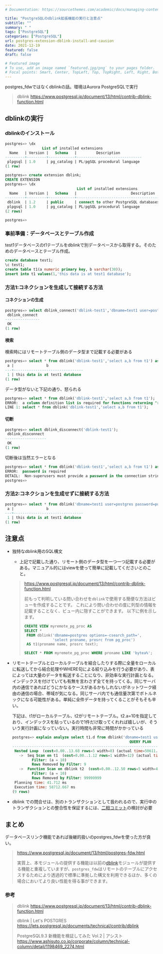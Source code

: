 ```yaml
---
# Documentation: https://sourcethemes.com/academic/docs/managing-content/

title: "PostgreSQLのdblink拡張機能の実行と注意点"
subtitle: ""
summary: " "
tags: ["PostgreSQL"]
categories: ["PostgreSQL"]
url: postgres-extension-dblink-install-and-causion
date: 2021-12-19
featured: false
draft: false

# Featured image
# To use, add an image named `featured.jpg/png` to your pages folder.
# Focal points: Smart, Center, TopLeft, Top, TopRight, Left, Right, BottomLeft, Bottom, Bott
---
```


postgres_fdwではなくdblinkの話。環境はAurora PostgreSQLで実行

> dblink https://www.postgresql.jp/document/13/html/contrib-dblink-function.html

## dblinkの実行

### dblinkのインストール

```sql
postgres=> \dx
                 List of installed extensions
  Name   | Version |   Schema   |         Description          
---------+---------+------------+------------------------------
 plpgsql | 1.0     | pg_catalog | PL/pgSQL procedural language
(1 row)

postgres=> create extension dblink;
CREATE EXTENSION
postgres=> \dx
                                 List of installed extensions
  Name   | Version |   Schema   |                         Description                          
---------+---------+------------+--------------------------------------------------------------
 dblink  | 1.2     | public     | connect to other PostgreSQL databases from within a database
 plpgsql | 1.0     | pg_catalog | PL/pgSQL procedural language
(2 rows)

postgres=> 
```

### 事前準備：データベースとテーブル作成

test1データベースのt1テーブルをdblinkで別データベースから取得する。そのためのデータベースとテーブル作成。

```sql
create database test1;
\c test1;
create table t1(a numeric primary key, b varchar(30));
insert into t1 values(1,'this data is at test1 database');
```

### 方法1:コネクションを生成して接続する方法

#### コネクションの生成

```sql
postgres=> select dblink_connect('dblink-test1','dbname=test1 user=postgres password=postgres');
 dblink_connect 
----------------
 OK
(1 row)
```

#### 検索

検索時にはリモートテーブル側のデータ型まで記載する必要がある

```sql
postgres=> select * from dblink('dblink-test1','select a,b from t1') as t1(a numeric, b varchar(30)) ;
 a |               b                
---+--------------------------------
 1 | this data is at test1 database
(1 row)
```

データ型がないと下記の通り、怒られる

```sql
postgres=> select * from dblink('dblink-test1','select a,b from t1');
ERROR:  a column definition list is required for functions returning "record"
LINE 1: select * from dblink('dblink-test1','select a,b from t1');
```

#### 切断

```sql
postgres=> select dblink_disconnect('dblink-test1');
 dblink_disconnect 
-------------------
 OK
(1 row)
```

切断後は当然エラーとなる

```sql
postgres=> select * from dblink('dblink-test1','select a,b from t1') as t1(a numeric, b varchar(30)) ;
ERROR:  password is required
DETAIL:  Non-superusers must provide a password in the connection string.
postgres=> 
```

### 方法2:コネクションを生成せずに接続する方法

```sql
postgres=> select * from dblink('dbname=test1 user=postgres password=postgres','select a,b from t1') as t1(a numeric, b varchar(30)) ;
 a |               b                
---+--------------------------------
 1 | this data is at test1 database
(1 row)
```

## 注意点

- 独特なdblink用のSQL構文

  - 上記で記載した通り、リモート側のデータ型を一つ一つ記載する必要がある。マニュアル的にはviewを使って簡単に記載してくださいとのこと。

  > https://www.postgresql.jp/document/13/html/contrib-dblink-function.html
  >
  > 前もって判明している問い合わせを`dblink`で使用する簡便な方法はビューを作成することです。 これにより問い合わせの度に列型の情報を記載することなく、ビュー内に隠すことができます。 以下に例を示します。
  >
  > ```sql
  > CREATE VIEW myremote_pg_proc AS
  > SELECT *
  >  FROM dblink('dbname=postgres options=-csearch_path=',
  >              'select proname, prosrc from pg_proc')
  >  AS t1(proname name, prosrc text);
  > 
  > SELECT * FROM myremote_pg_proc WHERE proname LIKE 'bytea%';
  > ```

- リモートテーブルとローカルテーブルを結合したりする際に全量をローカルに転送してから結合処理やWHERE句による絞り込みを行う必要があり、表によっては大量のデータを転送することになり、非効率な実行計画となる。インデックスを付けていても有無を言わさず全てを持ってくる。同じサーバ内の通信であればどうにかなるケースがあるかもしれないがネットワーク経由の通信の場合、帯域が気になる。同じサーバ内でも通信量次第でボトルネックになる可能性がある。単純に全件データを持ってくることがそもそも辛い。

  下記は、t1がローカルテーブル、t2がリモートテーブル。t2.a=10を指定しており、インデックスを貼っているので1件だけ取ってくれれば嬉しいが、そういう実行計画になっていない。実行時間も非常に時間がかかっている

  ```sql
  postgres=> explain analyze select t1.d from dblink('dbname=test1 user=postgres password=postgres','select a from t2') as t2(a integer), t1 where t1.a=t2.a and t2.a=10;
                                                        QUERY PLAN                                                       
  -----------------------------------------------------------------------------------------------------------------------
   Nested Loop  (cost=0.00..13.68 rows=5 width=8) (actual time=50611.640..58457.467 rows=1 loops=1)
     ->  Seq Scan on t1  (cost=0.00..1.12 rows=1 width=12) (actual time=1.910..1.914 rows=1 loops=1)
           Filter: (a = 10)
           Rows Removed by Filter: 9
     ->  Function Scan on dblink t2  (cost=0.00..12.50 rows=5 width=4) (actual time=50609.726..58455.547 rows=1 loops=1)
           Filter: (a = 10)
           Rows Removed by Filter: 99999999
   Planning time: 41.712 ms
   Execution time: 58712.667 ms
  (9 rows)
  ```

- dblink での問合せは、別のトランザクションとして扱われるので、実行中のトランザクションとの整合性を保証するには、[二相コミット](http://www.postgresql.jp/document/current/html/sql-prepare-transaction.html)の検討が必要

## まとめ

データベースリンク機能であれば後継的扱いのpostgres_fdwを使った方が良い。

> https://www.postgresql.jp/document/13/html/postgres-fdw.html
>
> 実質上、本モジュールの提供する機能は以前の[dblink](https://www.postgresql.jp/document/13/html/dblink.html)モジュールが提供する機能と重複していますが、`postgres_fdw`はリモートのテーブルにアクセスするためにより透過的で標準に準拠した構文を利用できるほか、多くの場合においてより良い性能を得る事ができます。

### 参考

> dblink https://www.postgresql.jp/document/13/html/contrib-dblink-function.html
>
> dblink | Let's POSTGRES https://lets.postgresql.jp/documents/technical/contrib/dblink
>
> PostgreSQL9.3 新機能を検証してみた Vol.2 | アシスト https://www.ashisuto.co.jp/corporate/column/technical-column/detail/1198469_2274.html
